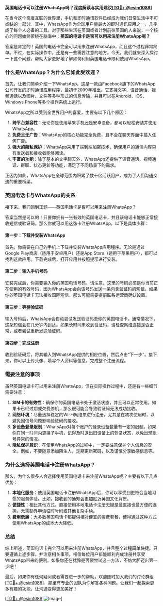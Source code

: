 **英国电话卡可以注册WhatsApp吗？深度解读与实用建议[[TG💪+ @esim1088](https://t.me/s/esim1088)]**

在当今这个高度互联的世界里，手机和即时通讯软件已经成为我们日常生活中不可或缺的一部分。其中，WhatsApp作为全球用户量最大的即时通讯应用之一，几乎成了每个人必备的工具。对于那些生活在英国或者计划前往英国的人来说，一个核心的问题始终萦绕在脑海中：**英国的电话卡是否可以用来注册WhatsApp呢？**

答案是肯定的！英国的电话卡完全可以用来注册WhatsApp，而且这个过程非常简单。不过，在实际操作中，还是有一些需要注意的地方。今天，我们就来深入探讨一下这个问题，帮助大家更好地了解如何利用英国电话卡顺利使用WhatsApp。

### **什么是WhatsApp？为什么它如此受欢迎？**

首先，让我们简单介绍一下WhatsApp。这是一款由Facebook旗下的WhatsApp公司开发的即时通讯应用程序，最初于2009年推出。它支持文字、语音通话、视频通话以及图片、文件等多种形式的信息传输，并且可以在Android、iOS、Windows Phone等多个操作系统上运行。

WhatsApp之所以受到全世界用户的喜爱，主要有以下几个原因：

1. **跨平台兼容性**：无论你是使用苹果手机还是安卓设备，都可以轻松安装并使用WhatsApp。
2. **免费且无广告**：WhatsApp的核心功能完全免费，且不会在聊天界面中插入任何广告。
3. **强大的隐私保护**：WhatsApp采用了端到端加密技术，确保用户的通信内容只有发送者和接收者能够阅读。
4. **丰富的功能**：除了基本的文字聊天外，WhatsApp还提供了语音通话、视频通话、群聊、状态更新等功能，满足了不同场景下的需求。

正因为如此，WhatsApp在全球范围内积累了数十亿活跃用户，成为了人们沟通交流的重要桥梁。

### **英国电话卡与WhatsApp的关系**

接下来，我们回到正题——英国电话卡是否可以用来注册WhatsApp？

答案当然是可以的！只要你拥有一张有效的英国电话卡，并且该电话卡能够正常接收短信或验证码，那么你就可以用这张卡注册WhatsApp。以下是具体步骤：

#### **第一步：下载并安装WhatsApp**
首先，你需要在自己的手机上下载并安装WhatsApp应用程序。无论是通过Google Play商店（适用于安卓用户）还是App Store（适用于苹果用户），都可以找到这款应用。下载完成后，打开应用并按照提示进行安装。

#### **第二步：输入手机号码**
安装完成后，你需要输入你的英国电话号码。请注意，这里的号码必须是你当前正在使用的有效号码，因为WhatsApp会向该号码发送一条包含验证码的短信。如果你的英国电话卡无法接收国际短信，那么可能需要提前联系运营商确认设置。

#### **第三步：等待验证码**
输入号码后，WhatsApp会自动尝试发送验证码至你的英国电话卡。通常情况下，这条短信会在几分钟内到达。如果长时间未收到验证码，请检查网络连接是否正常，或者尝试重新发送验证码。

#### **第四步：完成注册**
收到验证码后，将其输入到WhatsApp提供的相应位置，然后点击“下一步”。接下来，你可以上传头像、填写个人资料等信息，完成整个注册流程。

### **需要注意的事项**

虽然英国电话卡可以用来注册WhatsApp，但在实际操作过程中，还是有一些细节需要注意：

1. **SIM卡的有效性**：确保你的英国电话卡处于激活状态，并且可以正常使用。如果卡已经过期或欠费停机，那么很可能会导致验证码无法成功接收。
2. **网络环境**：尽量选择稳定的Wi-Fi网络来进行注册，尤其是在初次使用时，以避免因信号问题影响验证码的接收。
3. **多设备登录限制**：WhatsApp对每个账户的登录设备数量有一定的限制。如果你在同一时间内更换了手机，记得及时退出旧设备上的登录状态，以免出现账号异常的情况。
4. **隐私保护意识**：在使用WhatsApp的过程中，一定要注意保护个人信息的安全。例如，不要随意添加陌生人，定期更新密码，以及谨慎分享敏感信息等。

### **为什么选择英国电话卡注册WhatsApp？**

那么，为什么很多人会选择使用英国电话卡来注册WhatsApp呢？主要有以下几点优势：

1. **本地化服务**：使用英国电话卡注册WhatsApp后，你可以享受到更符合当地习惯的服务体验。比如，接收到的通知会更加贴近英国文化背景。
2. **便捷性**：相比其他方式，直接使用本地电话卡注册无疑是最直接也最方便的选择。无需额外申请临时号码或其他复杂手续。
3. **费用低廉**：大多数英国电话卡都提供相对便宜的资费套餐，使得通过这种方式使用WhatsApp的成本大大降低。

### **总结**

综上所述，英国电话卡完全可以用来注册WhatsApp，并且整个过程简单快捷。只要遵循上述步骤，并注意相关事项，相信每位用户都能顺利完成注册并享受WhatsApp带来的便利。如果你还在犹豫是否要尝试这一方法，不妨大胆迈出第一步吧！

最后，如果你有任何疑问或者需要进一步的帮助，欢迎随时加入我们的讨论群组[[TG💪+ @esim1088](https://t.me/s/esim1088)]，那里有专业的团队为你解答各种问题。让我们一起探索更多有趣的功能，让沟通变得更加美好！

[[TG💪+ @esim1088](https://t.me/s/esim1088) ![Image](https://i.postimg.cc/4NQfJmqS/Snipaste-2025-05-13-00-14-12.png)]